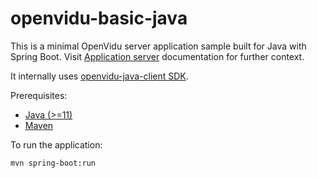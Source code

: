 # openvidu-basic-java

This is a minimal OpenVidu server application sample built for Java with Spring Boot. Visit [Application server](https://docs.openvidu.io/en/stable/application-server/) documentation for further context.

It internally uses [openvidu-java-client SDK](https://docs.openvidu.io/en/stable/reference-docs/openvidu-java-client/).

Prerequisites:

- [Java (>=11)](https://www.java.com/en/download/manual.jsp)
- [Maven](https://maven.apache.org)

To run the application:

```
mvn spring-boot:run
```